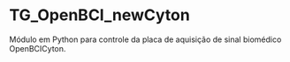 # TG_OpenBCI_newCyton
Módulo em Python para controle da placa de aquisição de sinal biomédico OpenBCICyton.
